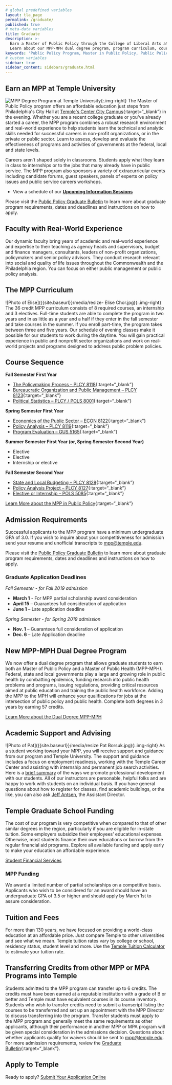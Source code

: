 ```yaml
---
# global predefined variables
layout: tla_page
permalink: /graduate/
published: true
# meta-data variables
title: Graduate
description: >-
  Earn a Master of Public Policy through the College of Liberal Arts at Temple University’s Center City Campus. 
  Learn about our MPP-MPH dual degree program, program curriculum, course sequence, and how to apply.  
keywords: 'Public Policy Program, Master in Public Policy, Public Policy Major, Public Policy School'
# custom variables
sidebar: true
sidebar_content: sidebars/graduate.html
---
```

## Earn an MPP at Temple University
![MPP Degree Program at Temple University]({{site.baseurl}}/media/mpp-degree-temple.jpg){:.img-right}
The Master of Public Policy program offers an affordable education just steps from Philadelphia's City Hall at [Temple's Center City Campus](https://www.temple.edu/tucc/){:target=“_blank”} in the evening. Whether you are a recent college graduate or you've already started a career, the MPP program combines a robust research environment and real-world experience to help students learn the technical and analytic skills needed for successful careers in non-profit organizations, or in the private or public sector. Learn to assess, develop and evaluate the effectiveness of programs and activities of governments at the federal, local and state levels.

Careers aren’t shaped solely in classrooms. Students apply what they learn in class to internships or to the jobs that many already have in public service. The MPP program also sponsors a variety of extracurricular events including candidate forums, guest speakers, panels of experts on policy issues and public service careers workshops.

- View a schedule of our **[Upcoming Information Sessions](/public-policy/next-stops#upcoming-info-sessions)**

Please visit the [Public Policy Graduate Bulletin](http://bulletin.temple.edu/graduate/scd/cla/public-policy-mpp/#admissiontext) to learn more about graduate program requirements, dates and deadlines and instructions on how to apply.

## Faculty with Real-World Experience
Our dynamic faculty bring years of academic and real-world experience and expertise to their teaching as agency heads and supervisors, budget and finance managers, consultants, leaders of non-profit organizations, policymakers and senior policy advisors. They conduct research relevant into social and quality of life issues throughout the Commonwealth and the Philadelphia region. You can focus on either public management or public policy analysis.

## The MPP Curriculum
![Photo of Elise]({{site.baseurl}}/media/resize- Elise Chor.jpg){:.img-right}
The 36 credit MPP curriculum consists of 8 required courses, an internship and 3 electives. Full-time students are able to complete the program in two years and in as little as a year and a half if they enter in the fall semester and take courses in the summer. If you enroll part-time, the program takes between three and five years. Our schedule of evening classes make it possible for our students to work during the daytime. You will gain practical experience in public and nonprofit sector organizations and work on real-world projects and programs designed to address public problem policies.

## Course Sequence
**Fall Semester First Year**
- [The Policymaking Process – PLCY 8118](http://bulletin.temple.edu/search/?P=PLCY%208118){:target=“_blank”}
- [Bureaucratic Organization and Public Management – PLCY 8123](http://bulletin.temple.edu/search/?P=PLCY%208123){:target=“_blank”}
- [Political Statistics – PLCY / POLS 8001](http://bulletin.temple.edu/search/?P=POLS%208001){:target=“_blank”}

**Spring Semester First Year**
- [Economics of the Public Sector – ECON 8122](http://bulletin.temple.edu/search/?P=ECON%208122){:target=“_blank”}
- [Policy Analysis – PLCY 8119](http://bulletin.temple.edu/search/?P=PLCY%208119){:target=“_blank”}
- [Program Evaluation – GUS 5165](http://bulletin.temple.edu/search/?P=GUS%205165){:target=“_blank”}

**Summer Semester First Year (or, Spring Semester Second Year)**
- Elective
- Elective
- Internship or elective

**Fall Semester Second Year**
- [State and Local Budgeting – PLCY 8128](http://bulletin.temple.edu/search/?P=PLCY%208128){:target=“_blank”}
- [Policy Analysis Project – PLCY 8127](http://bulletin.temple.edu/search/?P=PLCY%208127){:target=“_blank”}
- [Elective or Internship – POLS 5085](http://bulletin.temple.edu/search/?P=PLCY%205085){:target=“_blank”}

[Learn More about the MPP in Public Policy](http://bulletin.temple.edu/graduate/scd/cla/public-policy-mpp/#text){:target=“_blank”}

## Admission Requirements
Successful applicants to the MPP program have a minimum undergraduate GPA of 3.0. If you wish to inquire about your competitiveness for admission send your resume and unofficial transcripts to [mpp@temple.edu](mailto:mpp@temple.edu).

Please visit the [Public Policy Graduate Bulletin](http://bulletin.temple.edu/graduate/scd/cla/public-policy-mpp/#admissiontext) to learn more about graduate program requirements, dates and deadlines and instructions on how to apply.

### Graduate Application Deadlines

_Fall Semester - for Fall 2019 admission_
- **March 1** - For MPP partial scholarship award consideration
- **April 15** – Guarantees full consideration of application
- **June 1** – Late application deadline

_Spring Semester - for Spring 2019 admission_
- **Nov. 1** – Guarantees full consideration of application
- **Dec. 6** – Late Application deadline

## New MPP-MPH Dual Degree Program
We now offer a dual degree program that allows graduate students to earn both an Master of Public Policy and a Master of Public Health (MPP-MPH). Federal, state and local governments play a large and growing role in public health by combatting epidemics, funding research into public health problems and programs, issuing regulations, providing critical resources aimed at public education and training the public health workforce. Adding the MPP to the MPH will enhance your qualifications for jobs at the intersection of public policy and public health. Complete both degrees in 3 years by earning 57 credits.

[Learn More about the Dual Degree MPP-MPH](https://liberalarts.temple.edu/sites/liberalarts/files/MPP-MPH-website-copy%20%281%29.pdf)

## Academic Support and Advising
![Photo of Pat]({{site.baseurl}}/media/resize Pat Borsuk.jpg){:.img-right}
As a student working toward your MPP, you will receive support and guidance from our program and Temple University. The support and guidance includes a focus on employment readiness, working with the Temple Career Center and assisting with internship and permanent job search activities. Here is a [brief summary](https://liberalarts.temple.edu/sites/liberalarts/files/MPP%20Resources%20External%20Version.pdf) of the ways we promote professional development with our students. All of our instructors are personable, helpful folks and are happy to work with students on an individual basis. If you have general questions about how to register for classes, find academic buildings, or the like, you can also ask [Jeff Antsen](mailto:Jeff.Antsen@temple.edu), the Assistant Director.

## Temple Graduate School Funding
The cost of our program is very competitive when compared to that of other similar degrees in the region, particularly if you are eligible for in-state tuition. Some employers subsidize their employees’ educational expenses. Otherwise, most students finance their own educations or borrow from the regular financial aid programs. Explore all available funding and apply early to make your education an affordable experience.

[Student Financial Services](https://sfs.temple.edu/)

### MPP Funding
We award a limited number of partial scholarships on a competitive basis. Applicants who wish to be considered for an award should have an undergraduate GPA of 3.5 or higher and should apply by March 1st to assure consideration.

## Tuition and Fees
For more than 130 years, we have focused on providing a world-class education at an affordable price. Just compare Temple to other universities and see what we mean. Temple tuition rates vary by college or school, residency status, student level and more. Use the [Temple Tuition Calculator](https://bursar.temple.edu/tuition-and-fees/tuition-rates) to estimate your tuition rate.

## Transferring Credits from other MPP or MPA Programs into Temple
Students admitted to the MPP program can transfer up to 6 credits. The credits must have been earned at a reputable institution with a grade of B or better and Temple must have equivalent courses in its course inventory. Students who wish to transfer credits need to submit a transcript listing the courses to be transferred and set up an appointment with the MPP Director to discuss transferring into the program. Transfer students must apply to the MPP program and generally meet the same requirements as other applicants, although their performance in another MPP or MPA program will be given special consideration in the admissions decision. Questions about whether applicants qualify for waivers should be sent to [mpp@temple.edu](mailto:mpp@temple.edu). For more admission requirements, review the [Graduate Bulletin](http://bulletin.temple.edu/graduate/scd/cla/public-policy-mpp/#admissiontext){:target=“_blank”}.

## Apply to Temple
Ready to apply? [Submit Your Application Online](https://prd-wlssb.temple.edu/prod8/bwskalog.P_DispLoginNon)
